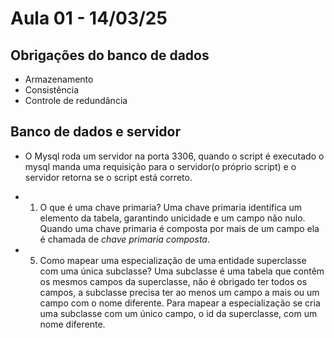 # Aula 01 - 14/03/25

## Obrigações do banco de dados
+ Armazenamento
+ Consistência
+ Controle de redundância

## Banco de dados e servidor
+ O Mysql roda um servidor na porta 3306, quando o script é executado o mysql manda uma requisição para o servidor(o próprio script) e o servidor retorna se o script está correto.

- 01) O que é uma chave primaria?
Uma chave primaria identifica um elemento da tabela, garantindo unicidade e um campo não nulo. Quando uma chave primaria é composta por mais de um campo ela é chamada de *chave primaria composta*.
 
- 05) Como mapear uma especialização de uma entidade superclasse com uma única subclasse?
Uma subclasse é uma tabela que contêm os mesmos campos da superclasse, não é obrigado ter todos os campos, a subclasse precisa ter ao menos um campo a mais ou um campo com o nome diferente.
Para mapear a especialização se cria uma subclasse com um único campo, o id da superclasse, com um nome diferente.



  
